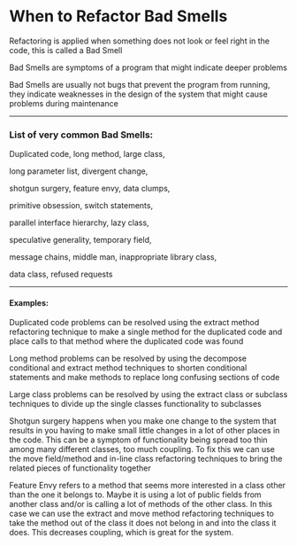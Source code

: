 # When to Refactor Bad Smells

Refactoring is applied when something does not look or feel right in the code, this is called a Bad Smell

Bad Smells are symptoms of a program that might indicate deeper problems

Bad Smells are usually not bugs that prevent the program from running, they indicate weaknesses in the design of the system that might cause problems during maintenance

***

### List of very common Bad Smells:

Duplicated code, long method, large class,

long parameter list, divergent change,

shotgun surgery, feature envy, data clumps,

primitive obsession, switch statements,

parallel interface hierarchy, lazy class,

speculative generality, temporary field,

message chains, middle man, inappropriate library class,

data class, refused requests

***

#### Examples:

Duplicated code problems can be resolved using the extract method refactoring technique to make a single method for the duplicated code and place calls to that method where the duplicated code was found

Long method problems can be resolved by using the decompose conditional and extract method techniques to shorten conditional statements and make methods to replace long confusing sections of code

Large class problems can be resolved by using the extract class or subclass techniques to divide up the single classes functionality to subclasses

Shotgun surgery happens when you make one change to the system that results in you having to make small little changes in a lot of other places in the code. This can be a symptom of functionality being spread too thin among many different classes, too much coupling. To fix this we can use the move field/method and in-line class refactoring techniques to bring the related pieces of functionality together

Feature Envy refers to a method that seems more interested in a class other than the one it belongs to. Maybe it is using a lot of public fields from another class and/or is calling a lot of methods of the other class. In this case we can use the extract and move method refactoring techniques to take the method out of the class it does not belong in and into the class it does. This decreases coupling, which is great for the system.
